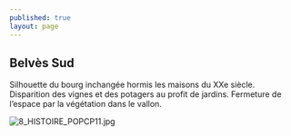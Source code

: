 ```yaml
---
published: true
layout: page
---
```

## Belvès Sud

Silhouette du bourg inchangée hormis les maisons du XXe siècle. Disparition des vignes et des potagers au profit de jardins. Fermeture de l’espace par la végétation dans le vallon.

![8_HISTOIRE_POPCP11.jpg]({{site.baseurl}}/data/images/8/histoire/8_HISTOIRE_POPCP11.jpg)


